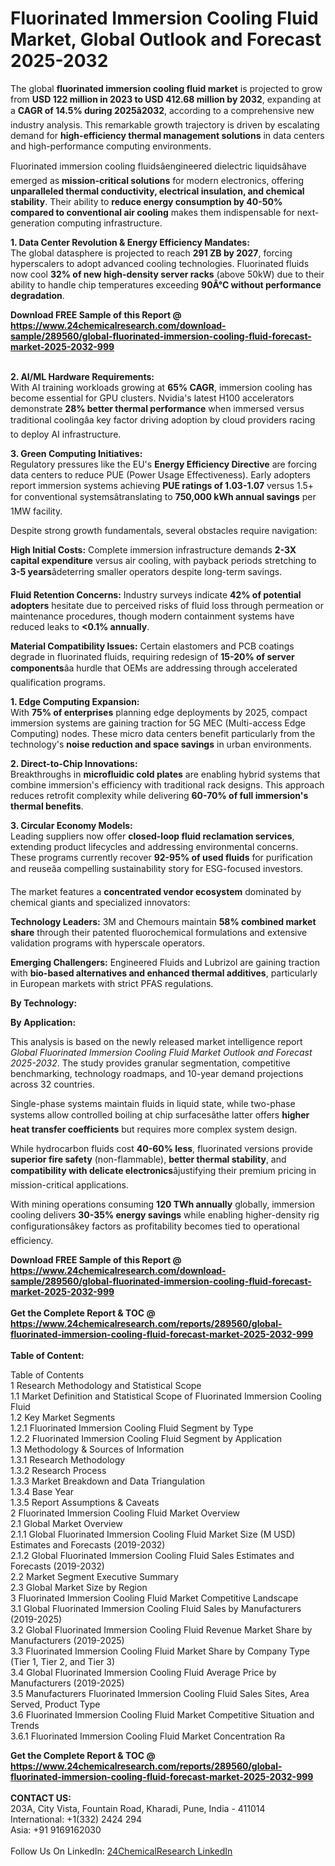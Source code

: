 <h1>Fluorinated Immersion Cooling Fluid Market, Global Outlook and Forecast 2025-2032</h1><p>The global <strong>fluorinated immersion cooling fluid market</strong> is projected to grow from <strong>USD 122 million in 2023 to USD 412.68 million by 2032</strong>, expanding at a <strong>CAGR of 14.5% during 2025â2032</strong>, according to a comprehensive new industry analysis. This remarkable growth trajectory is driven by escalating demand for <strong>high-efficiency thermal management solutions</strong> in data centers and high-performance computing environments.</p><p>Fluorinated immersion cooling fluidsâengineered dielectric liquidsâhave emerged as <strong>mission-critical solutions</strong> for modern electronics, offering <strong>unparalleled thermal conductivity, electrical insulation, and chemical stability</strong>. Their ability to <strong>reduce energy consumption by 40-50% compared to conventional air cooling</strong> makes them indispensable for next-generation computing infrastructure.</p><p><strong>1. Data Center Revolution &amp; Energy Efficiency Mandates:</strong><br>
The global datasphere is projected to reach <strong>291 ZB by 2027</strong>, forcing hyperscalers to adopt advanced cooling technologies. Fluorinated fluids now cool <strong>32% of new high-density server racks</strong> (above 50kW) due to their ability to handle chip temperatures exceeding <strong>90Â°C without performance degradation</strong>.</p><div><b>Download FREE Sample of this Report @ 
            <a href="https://www.24chemicalresearch.com/download-sample/289560/global-fluorinated-immersion-cooling-fluid-forecast-market-2025-2032-999">
            https://www.24chemicalresearch.com/download-sample/289560/global-fluorinated-immersion-cooling-fluid-forecast-market-2025-2032-999</a></b></div><br><p><strong>2. AI/ML Hardware Requirements:</strong><br>
With AI training workloads growing at <strong>65% CAGR</strong>, immersion cooling has become essential for GPU clusters. Nvidia's latest H100 accelerators demonstrate <strong>28% better thermal performance</strong> when immersed versus traditional coolingâa key factor driving adoption by cloud providers racing to deploy AI infrastructure.</p><p><strong>3. Green Computing Initiatives:</strong><br>
Regulatory pressures like the EU's <strong>Energy Efficiency Directive</strong> are forcing data centers to reduce PUE (Power Usage Effectiveness). Early adopters report immersion systems achieving <strong>PUE ratings of 1.03-1.07</strong> versus 1.5+ for conventional systemsâtranslating to <strong>750,000 kWh annual savings</strong> per 1MW facility.</p><p>Despite strong growth fundamentals, several obstacles require navigation:</p><p><strong>High Initial Costs:</strong> Complete immersion infrastructure demands <strong>2-3X capital expenditure</strong> versus air cooling, with payback periods stretching to <strong>3-5 years</strong>âdeterring smaller operators despite long-term savings.</p><p><strong>Fluid Retention Concerns:</strong> Industry surveys indicate <strong>42% of potential adopters</strong> hesitate due to perceived risks of fluid loss through permeation or maintenance procedures, though modern containment systems have reduced leaks to <strong>&lt;0.1% annually</strong>.</p><p><strong>Material Compatibility Issues:</strong> Certain elastomers and PCB coatings degrade in fluorinated fluids, requiring redesign of <strong>15-20% of server components</strong>âa hurdle that OEMs are addressing through accelerated qualification programs.</p><p><strong>1. Edge Computing Expansion:</strong><br>
With <strong>75% of enterprises</strong> planning edge deployments by 2025, compact immersion systems are gaining traction for 5G MEC (Multi-access Edge Computing) nodes. These micro data centers benefit particularly from the technology's <strong>noise reduction and space savings</strong> in urban environments.</p><p><strong>2. Direct-to-Chip Innovations:</strong><br>
Breakthroughs in <strong>microfluidic cold plates</strong> are enabling hybrid systems that combine immersion's efficiency with traditional rack designs. This approach reduces retrofit complexity while delivering <strong>60-70% of full immersion's thermal benefits</strong>.</p><p><strong>3. Circular Economy Models:</strong><br>
Leading suppliers now offer <strong>closed-loop fluid reclamation services</strong>, extending product lifecycles and addressing environmental concerns. These programs currently recover <strong>92-95% of used fluids</strong> for purification and reuseâa compelling sustainability story for ESG-focused investors.</p><p>The market features a <strong>concentrated vendor ecosystem</strong> dominated by chemical giants and specialized innovators:</p><p><strong>Technology Leaders:</strong> 3M and Chemours maintain <strong>58% combined market share</strong> through their patented fluorochemical formulations and extensive validation programs with hyperscale operators.</p><p><strong>Emerging Challengers:</strong> Engineered Fluids and Lubrizol are gaining traction with <strong>bio-based alternatives and enhanced thermal additives</strong>, particularly in European markets with strict PFAS regulations.</p><p><strong>By Technology:</strong></p><p><strong>By Application:</strong></p><p>This analysis is based on the newly released market intelligence report <em>Global Fluorinated Immersion Cooling Fluid Market Outlook and Forecast 2025-2032</em>. The study provides granular segmentation, competitive benchmarking, technology roadmaps, and 10-year demand projections across 32 countries.</p><p>Single-phase systems maintain fluids in liquid state, while two-phase systems allow controlled boiling at chip surfacesâthe latter offers <strong>higher heat transfer coefficients</strong> but requires more complex system design.</p><p>While hydrocarbon fluids cost <strong>40-60% less</strong>, fluorinated versions provide <strong>superior fire safety</strong> (non-flammable), <strong>better thermal stability</strong>, and <strong>compatibility with delicate electronics</strong>âjustifying their premium pricing in mission-critical applications.</p><p>With mining operations consuming <strong>120 TWh annually</strong> globally, immersion cooling delivers <strong>30-35% energy savings</strong> while enabling higher-density rig configurationsâkey factors as profitability becomes tied to operational efficiency.</p><div><b>Download FREE Sample of this Report @ 
            <a href="https://www.24chemicalresearch.com/download-sample/289560/global-fluorinated-immersion-cooling-fluid-forecast-market-2025-2032-999">
            https://www.24chemicalresearch.com/download-sample/289560/global-fluorinated-immersion-cooling-fluid-forecast-market-2025-2032-999</a></b></div><br><div><b>Get the Complete Report & TOC @ 
            <a href="https://www.24chemicalresearch.com/reports/289560/global-fluorinated-immersion-cooling-fluid-forecast-market-2025-2032-999">
            https://www.24chemicalresearch.com/reports/289560/global-fluorinated-immersion-cooling-fluid-forecast-market-2025-2032-999</a></b></div><br>
            <b>Table of Content:</b><p>Table of Contents<br />
1 Research Methodology and Statistical Scope<br />
1.1 Market Definition and Statistical Scope of Fluorinated Immersion Cooling Fluid<br />
1.2 Key Market Segments<br />
1.2.1 Fluorinated Immersion Cooling Fluid Segment by Type<br />
1.2.2 Fluorinated Immersion Cooling Fluid Segment by Application<br />
1.3 Methodology & Sources of Information<br />
1.3.1 Research Methodology<br />
1.3.2 Research Process<br />
1.3.3 Market Breakdown and Data Triangulation<br />
1.3.4 Base Year<br />
1.3.5 Report Assumptions & Caveats<br />
2 Fluorinated Immersion Cooling Fluid Market Overview<br />
2.1 Global Market Overview<br />
2.1.1 Global Fluorinated Immersion Cooling Fluid Market Size (M USD) Estimates and Forecasts (2019-2032)<br />
2.1.2 Global Fluorinated Immersion Cooling Fluid Sales Estimates and Forecasts (2019-2032)<br />
2.2 Market Segment Executive Summary<br />
2.3 Global Market Size by Region<br />
3 Fluorinated Immersion Cooling Fluid Market Competitive Landscape<br />
3.1 Global Fluorinated Immersion Cooling Fluid Sales by Manufacturers (2019-2025)<br />
3.2 Global Fluorinated Immersion Cooling Fluid Revenue Market Share by Manufacturers (2019-2025)<br />
3.3 Fluorinated Immersion Cooling Fluid Market Share by Company Type (Tier 1, Tier 2, and Tier 3)<br />
3.4 Global Fluorinated Immersion Cooling Fluid Average Price by Manufacturers (2019-2025)<br />
3.5 Manufacturers Fluorinated Immersion Cooling Fluid Sales Sites, Area Served, Product Type<br />
3.6 Fluorinated Immersion Cooling Fluid Market Competitive Situation and Trends<br />
3.6.1 Fluorinated Immersion Cooling Fluid Market Concentration Ra</p><div><b>Get the Complete Report & TOC @ 
            <a href="https://www.24chemicalresearch.com/reports/289560/global-fluorinated-immersion-cooling-fluid-forecast-market-2025-2032-999">
            https://www.24chemicalresearch.com/reports/289560/global-fluorinated-immersion-cooling-fluid-forecast-market-2025-2032-999</a></b></div><br><b>CONTACT US:</b><br>
            203A, City Vista, Fountain Road, Kharadi, Pune, India - 411014<br>
            International: +1(332) 2424 294<br>
            Asia: +91 9169162030 <br><br>
            Follow Us On LinkedIn: <a href="https://www.linkedin.com/company/24chemicalresearch/">24ChemicalResearch LinkedIn</a>
